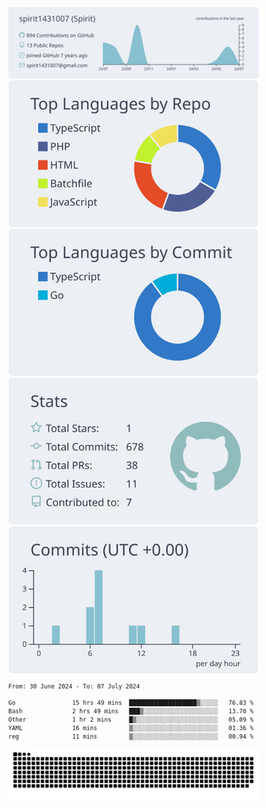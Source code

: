 [![](https://raw.githubusercontent.com/spirit1431007/spirit1431007/master/profile-summary-card-output/nord_bright/0-profile-details.svg)](https://git.io/spiritx)
[![](https://raw.githubusercontent.com/spirit1431007/spirit1431007/master/profile-summary-card-output/nord_bright/1-repos-per-language.svg)](https://git.io/spiritx) [![](https://raw.githubusercontent.com/spirit1431007/spirit1431007/master/profile-summary-card-output/nord_bright/2-most-commit-language.svg)](https://git.io/spiritx)
[![](https://raw.githubusercontent.com/spirit1431007/spirit1431007/master/profile-summary-card-output/nord_bright/3-stats.svg)](https://git.io/spiritx) [![](https://raw.githubusercontent.com/spirit1431007/spirit1431007/master/profile-summary-card-output/nord_bright/4-productive-time.svg)](https://git.io/spiritx)

<!--START_SECTION:waka-->

```txt
From: 30 June 2024 - To: 07 July 2024

Go                15 hrs 49 mins  ███████████████████▒░░░░░   76.83 %
Bash              2 hrs 49 mins   ███▒░░░░░░░░░░░░░░░░░░░░░   13.70 %
Other             1 hr 2 mins     █▒░░░░░░░░░░░░░░░░░░░░░░░   05.09 %
YAML              16 mins         ▒░░░░░░░░░░░░░░░░░░░░░░░░   01.36 %
reg               11 mins         ▒░░░░░░░░░░░░░░░░░░░░░░░░   00.94 %
```

<!--END_SECTION:waka-->

![contribution](https://github.com/spirit1431007/spirit1431007/blob/output/github-contribution-grid-snake.svg)
